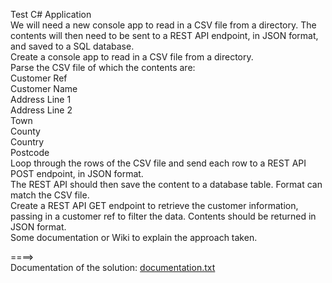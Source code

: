Test C# Application  
We will need a new console app to read in a CSV file from a directory. The contents will then need to be sent to a REST API endpoint, in JSON format, and saved to a SQL database.  
Create a console app to read in a CSV file from a directory.  
Parse the CSV file of which the contents are:  
Customer Ref  
Customer Name  
Address Line 1  
Address Line 2  
Town  
County  
Country  
Postcode  
Loop through the rows of the CSV file and send each row to a REST API POST endpoint, in JSON format.  
The REST API should then save the content to a database table. Format can match the CSV file.  
Create a REST API GET endpoint to retrieve the customer information, passing in a customer ref to filter the data. Contents should be returned in JSON format.  
Some documentation or Wiki to explain the approach taken.  
  
====>  
Documentation of the solution: [documentation.txt](documentation.txt)

